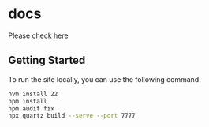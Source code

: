 # docs

<!-- <p align="center">
  <img src="content/v1/assets/docs-alpaca-hello-b4566bb74c3d2892.jpg" width="300" height="auto"/>
</p> -->

Please check [here](https://blog.jyje.online)

## Getting Started

To run the site locally, you can use the following command:

```bash
nvm install 22
npm install
npm audit fix
npx quartz build --serve --port 7777
```
